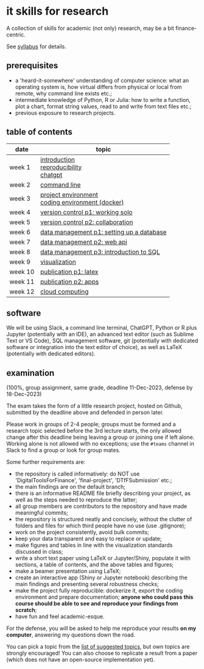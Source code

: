 # it skills for research

A collection of skills for academic (not only) research, may be a bit finance-centric.

See [syllabus](syllabus.pdf) for details.

## prerequisites

- a 'heard-it-somewhere' understanding of computer science: what an operating system is, how virtual differs from physical or local from remote, why command line exists etc.;
- intermediate knowledge of Python, R or Julia: how to write a function, plot a chart, format string values, read to and write from text files etc.;
- previous exposure to research projects.

## table of contents

| date    | topic
| ----    | ----
| week 1  | [introduction](./introduction.md)<br/>            [reproducibility](https://the-turing-way.netlify.app/welcome.html)<br/>[chatgpt](https://papers.ssrn.com/sol3/papers.cfm?abstract_id=4391863)
| week 2  | [command line](./command-line.md)
| week 3  | [project environment](./project-environment.md)<br/>[coding environment (docker)](./coding-environment.md)
| week 4  | [version control p1: working solo](./version-control.md)
| week 5  | [version control p2: collaboration](./collaboration-tools.md)
| week 6  | [data management p1: setting up a database](./data-management.md)
| week 7  | [data management p2: web api](./web-api.md)
| week 8  | [data management p3: introduction to SQL](./sql-basics.md)
| week 9  | [visualization](./visualization.md)
| week 10 | [publication p1: latex](./writing-with-latex.md)
| week 11 | [publication p2: apps](./apps.md)
| week 12 | [cloud computing](./cloud-computing.md)

## software

We will be using Slack, a command line terminal, ChatGPT, Python or R plus Jupyter (potentially with an IDE), an advanced text editor (such as Sublime Text or VS Code), SQL management software, git (potentially with dedicated software or integration into the text editor of choice), as well as LaTeX (potentially with dedicated editors).

## examination

(100\%, group assignment, same grade, deadline 11-Dec-2023, defense by 18-Dec-2023)

The exam takes the form of a little research project, hosted on Github, submitted by the deadline above and defended in person later.

Please work in groups of 2-4 people; groups must be formed and a research topic selected before the 3rd lecture starts, the only allowed change after this deadline being leaving a group or joining one if left alone. Working alone is not allowed with no exceptions; use the `#teams` channel in Slack to find a group or look for group mates.

Some further requirements are:

- the repository is called informatively: do NOT use 'DigitalToolsForFinance', 'final-project', 'DTfFSubmission' etc.; 
- the main findings are on the default branch; 
- there is an informative README file briefly describing your project, as well as the steps needed to reproduce the latter; 
- all group members are contributors to the repository and have made meaningful commits;
- the repository is structured neatly and concisely, without the clutter of folders and files for which third people have no use (use .gitignore);
- work on the project consistently, avoid bulk commits;
- keep your data transparent and easy to replace or update;
- make figures and tables in line with the visualization standards discussed in class;
- write a short text paper using LaTeX or Jupyter/Shiny, populate it with sections, a table of contents, and the above tables and figures;
- make a beamer presentation using LaTeX;
- create an interactive app (Shiny or Jupyter notebook) describing the main findings and presenting several robustness checks;
- make the project fully reproducible: dockerize it, export the coding environment and prepare documentation; **anyone who could pass this course should be able to see and reproduce your findings from scratch**;
- have fun and feel academic-esque.

For the defense, you will be asked to help me reproduce your results **on my computer**, answering my questions down the road.

You can pick a topic from the [list of suggested topics](./research-topics.md), but own topics are strongly encouraged! You can also choose to replicate a result from a paper (which does not have an open-source implementation yet).


